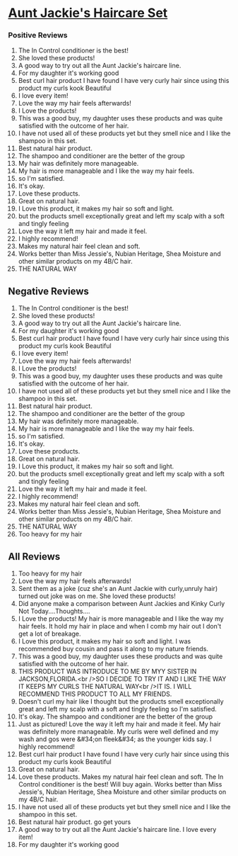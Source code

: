 # [Aunt Jackie&#x27;s Haircare Set](https://products.checkmycream.com/products/Aunt-Jackie&#x27;s-Haircare-Set.html)

### Positive Reviews

<ol>
      <li>The In Control conditioner is the best!</li>
      <li>She loved these products!</li>
      <li>A good way to try out all the Aunt Jackie&#x27;s haircare line.  </li>
      <li>For my daughter it&#x27;s working good</li>
      <li>Best curl hair product I have found I have very curly hair since using this product my curls kook Beautiful</li>
      <li>I love every item!</li>
      <li>Love the way my hair feels afterwards!</li>
      <li>I Love the products!  </li>
      <li>This was a good buy, my daughter uses these products and was quite satisfied with the outcome of her hair.</li>
      <li>I have not used all of these products yet but they smell nice and I like the shampoo in this set.</li>
      <li>Best natural hair product.</li>
      <li>The shampoo and conditioner are the better of the group</li>
      <li>My hair was definitely more manageable.  </li>
      <li>My hair is more manageable and I like the way my hair feels.</li>
      <li>so I&#x27;m satisfied.</li>
      <li>It&#x27;s okay.</li>
      <li>Love these products.</li>
      <li>Great on natural hair.</li>
      <li>I Love this product, it makes my hair so soft and light.</li>
      <li>but the products smell exceptionally great and left my scalp with a soft and tingly feeling</li>
      <li>Love the way it left my hair and made it feel.  </li>
      <li>I highly recommend!</li>
      <li>Makes my natural hair feel clean and soft.</li>
      <li>Works better than Miss Jessie&#x27;s, Nubian Heritage, Shea Moisture and other similar products on my 4B/C hair.</li>
      <li>THE NATURAL WAY</li>
</ol>


<h2>Negative Reviews</h2>
<ol>
<li> The In Control conditioner is the best!</li>
<li> She loved these products!</li>
<li> A good way to try out all the Aunt Jackie&#x27;s haircare line.  </li>
<li> For my daughter it&#x27;s working good</li>
<li> Best curl hair product I have found I have very curly hair since using this product my curls kook Beautiful</li>
<li> I love every item!</li>
<li> Love the way my hair feels afterwards!</li>
<li> I Love the products!  </li>
<li> This was a good buy, my daughter uses these products and was quite satisfied with the outcome of her hair.</li>
<li> I have not used all of these products yet but they smell nice and I like the shampoo in this set.</li>
<li> Best natural hair product.</li>
<li> The shampoo and conditioner are the better of the group</li>
<li> My hair was definitely more manageable.  </li>
<li> My hair is more manageable and I like the way my hair feels.</li>
<li> so I&#x27;m satisfied.</li>
<li> It&#x27;s okay.</li>
<li> Love these products.</li>
<li> Great on natural hair.</li>
<li> I Love this product, it makes my hair so soft and light.</li>
<li> but the products smell exceptionally great and left my scalp with a soft and tingly feeling</li>
<li> Love the way it left my hair and made it feel.  </li>
<li> I highly recommend!</li>
<li> Makes my natural hair feel clean and soft.</li>
<li> Works better than Miss Jessie&#x27;s, Nubian Heritage, Shea Moisture and other similar products on my 4B/C hair.</li>
<li> THE NATURAL WAY</li>
<li> Too heavy for my hair</li>
</ol>

<h2>All Reviews</h2>

<ol>
    <li> Too heavy for my hair</li>
    <li> Love the way my hair feels afterwards!</li>
    <li> Sent them as a joke (cuz she&#x27;s an Aunt Jackie with curly,unruly hair) turned out joke was on me. She loved these products!</li>
    <li> Did anyone make a comparison between Aunt Jackies and Kinky Curly Not Today....Thoughts....</li>
    <li> I Love the products!  My hair is more manageable and I like the way my hair feels. It hold my hair in place and when I comb my hair out I don&#x27;t get a lot of breakage.</li>
    <li> I Love this product, it makes my hair so soft and light. I was recommended buy cousin and pass it along to my nature friends.</li>
    <li> This was a good buy, my daughter uses these products and was quite satisfied with the outcome of her hair.</li>
    <li> THIS PRODUCT WAS INTRODUCE TO ME BY MYY SISTER IN JACKSON,FLORIDA.&lt;br /&gt;SO I DECIDE TO TRY IT AND I LIKE THE WAY IT KEEPS MY CURLS THE NATURAL WAY&lt;br /&gt;IT IS. I WILL RECOMMEND THIS PRODUCT TO ALL  MY FRIENDS.</li>
    <li> Doesn&#x27;t curl my hair like I thought but the products smell exceptionally great and left my scalp with a soft and tingly feeling so I&#x27;m satisfied.</li>
    <li> It&#x27;s okay. The shampoo and conditioner are the better of the group</li>
    <li> Just as pictured!  Love the way it left my hair and made it feel.  My hair was definitely more manageable.  My curls were well defined and my wash and gos were &amp;#34;on fleek&amp;#34; as the younger kids say.  I highly recommend!</li>
    <li> Best curl hair product I have found I have very curly hair since using this product my curls kook Beautiful</li>
    <li> Great on natural hair.</li>
    <li> Love these products. Makes my natural hair feel clean and soft. The In Control conditioner is the best! Will buy again. Works better than Miss Jessie&#x27;s, Nubian Heritage, Shea Moisture and other similar products on my 4B/C hair.</li>
    <li> I have not used all of these products yet but they smell nice and I like the shampoo in this set.</li>
    <li> Best natural hair product. go get yours</li>
    <li> A good way to try out all the Aunt Jackie&#x27;s haircare line.  I love every item!</li>
    <li> For my daughter it&#x27;s working good</li>
</ol>




